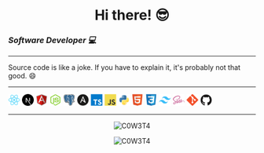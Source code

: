 <h1 align="center">Hi there! 😎</h1>
<h3 align="left">
  <i>Software Developer 💻</i>
</h3>
<hr />
<p>Source code is like a joke. If you have to explain it, it's probably not that good. 😄</p>
<hr />
<p align="left">
  <img src="https://raw.githubusercontent.com/devicons/devicon/master/icons/react/react-original.svg" alt="React" width="24" height="24"/>
  <img src="https://raw.githubusercontent.com/devicons/devicon/master/icons/nextjs/nextjs-original.svg" alt="Next" width="24" height="24"/>
  <img src="https://raw.githubusercontent.com/devicons/devicon/master/icons/angularjs/angularjs-original.svg" alt="Angular" width="24" height="24"/>
  <img src="https://raw.githubusercontent.com/devicons/devicon/master/icons/nodejs/nodejs-original.svg" alt="Node" width="24" height="24"/>
  <img src="https://raw.githubusercontent.com/devicons/devicon/master/icons/postgresql/postgresql-original.svg" alt="PostgreSQL" width="24" height="24"/>
  <img src="https://raw.githubusercontent.com/devicons/devicon/master/icons/ansible/ansible-original.svg" alt="Ansible" width="24" height="24"/>
  <img src="https://raw.githubusercontent.com/devicons/devicon/master/icons/typescript/typescript-original.svg" alt="TypeScript" width="24" height="24"/>
  <img src="https://raw.githubusercontent.com/devicons/devicon/master/icons/javascript/javascript-original.svg" alt="JavaScript" width="24" height="24"/>
  <img src="https://raw.githubusercontent.com/devicons/devicon/master/icons/python/python-original.svg" alt="Python" width="24" height="24"/>
  <img src="https://raw.githubusercontent.com/devicons/devicon/master/icons/html5/html5-original.svg" alt="HTML5" width="24" height="24"/>
  <img src="https://raw.githubusercontent.com/devicons/devicon/master/icons/css3/css3-original.svg" alt="CSS3" width="24" height="24"/>
  <img src="https://raw.githubusercontent.com/devicons/devicon/master/icons/tailwindcss/tailwindcss-plain.svg" alt="Tailwindcss" width="24" height="24"/>
  <img src="https://raw.githubusercontent.com/devicons/devicon/master/icons/sass/sass-original.svg" alt="SASS" width="24" height="24"/>
  <img src="https://raw.githubusercontent.com/devicons/devicon/master/icons/git/git-original.svg" alt="Git" width="24" height="24"/>
  <img src="https://raw.githubusercontent.com/devicons/devicon/master/icons/github/github-original.svg" alt="GitHub" width="24" height="24"/>
</p>
<hr />
<p align="center">
  <img src="https://komarev.com/ghpvc/?username=C0W3T4" alt="C0W3T4" />
</p>
<p align="center">
  <img src="https://github-readme-stats.vercel.app/api?username=C0W3T4&show_icons=true" alt="C0W3T4"/> 
</p>
